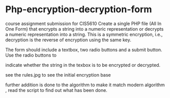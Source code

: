 # Php-encryption-decryption-form
course assignment submission for CIS5610 
Create a single PHP file (All In One Form) that encrypts a string into a numeric representation or decrypts a numeric representation into a string. This is a symmetric encryption, i.e., decryption is the reverse of encryption using the same key.

The form should include a textbox, two radio buttons and a submit button. Use the radio buttons to

indicate whether the string in the texbox is to be encrypted or decrypted.

see the rules.jpg to see the initial encryption base 

further addition is done to the algorithm to make it match modern algorithm , read the script to find out what has been done.
